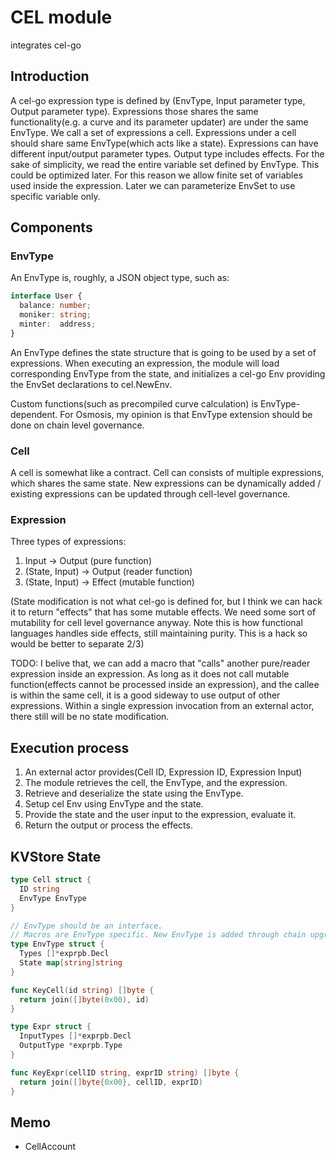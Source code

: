 # CEL module

integrates cel-go

## Introduction

A cel-go expression type is defined by (EnvType, Input parameter type, Output parameter type).
Expressions those shares the same functionality(e.g. a curve and its parameter updater) are under the same EnvType.
We call a set of expressions a cell. Expressions under a cell should share same EnvType(which acts like a state). 
Expressions can have different input/output parameter types. Output type includes effects.
For the sake of simplicity, we read the entire variable set defined by EnvType. This could be optimized later.
For this reason we allow finite set of variables used inside the expression.
Later we can parameterize EnvSet to use specific variable only.

## Components

### EnvType

An EnvType is, roughly, a JSON object type, such as:

```ts
interface User {
  balance: number;
  moniker: string;
  minter:  address;
}
```

An EnvType defines the state structure that is going to be used by a set of expressions.
When executing an expression, the module will load corresponding EnvType from the state,
and initializes a cel-go Env providing the EnvSet declarations to cel.NewEnv.

Custom functions(such as precompiled curve calculation) is EnvType-dependent. 
For Osmosis, my opinion is that EnvType extension should be done on chain level governance.

### Cell

A cell is somewhat like a contract. Cell can consists of multiple expressions, which shares the same state.
New expressions can be dynamically added / existing expressions can be updated through cell-level governance.

### Expression

Three types of expressions:
1. Input -> Output (pure function)
2. (State, Input) -> Output (reader function)
3. (State, Input) -> Effect (mutable function)

(State modification is not what cel-go is defined for, but I think we can hack it to return "effects" that 
has some mutable effects. We need some sort of mutability for cell level governance anyway. Note this is 
how functional languages handles side effects, still maintaining purity. This is a hack so would be better to separate 2/3)

TODO: I belive that, we can add a macro that "calls" another pure/reader expression inside an expression. 
As long as it does not call mutable function(effects cannot be processed inside an expression), and the callee
is within the same cell, it is a good sideway to use output of other expressions. 
Within a single expression invocation from an external actor, there still will be no state modification.

## Execution process

1. An external actor provides(Cell ID, Expression ID, Expression Input)
2. The module retrieves the cell, the EnvType, and the expression.
3. Retrieve and deserialize the state using the EnvType.
4. Setup cel Env using EnvType and the state.
5. Provide the state and the user input to the expression, evaluate it.
6. Return the output or process the effects.

## KVStore State

```go
type Cell struct {
  ID string
  EnvType EnvType
}

// EnvType should be an interface.
// Macros are EnvType specific. New EnvType is added through chain upgrade. 
type EnvType struct {
  Types []*exprpb.Decl
  State map[string]string
}

func KeyCell(id string) []byte {
  return join([]byte(0x00), id)
}

type Expr struct {
  InputTypes []*exprpb.Decl
  OutputType *exprpb.Type
}

func KeyExpr(cellID string, exprID string) []byte {
  return join([]byte{0x00}, cellID, exprID)
}
```


## Memo

- CellAccount
